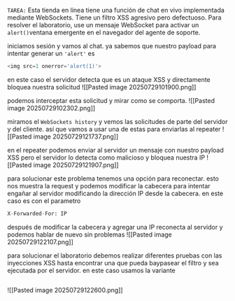 `TAREA:` Esta tienda en línea tiene una función de chat en vivo implementada mediante WebSockets. Tiene un filtro XSS agresivo pero defectuoso. Para resolver el laboratorio, use un mensaje WebSocket para activar un `alert()`ventana emergente en el navegador del agente de soporte.

iniciamos sesión y vamos al chat. ya sabemos que nuestro payload para intentar generar un `'alert'` es 

```python
<img src=1 onerror='alert(1)'>
```

en este caso el servidor detecta que es un ataque XSS y directamente bloquea nuestra solicitud
![[Pasted image 20250729101900.png]]

podemos interceptar esta solicitud y mirar como se comporta.
![[Pasted image 20250729102302.png]]

miramos el `WebSockets history` y vemos las solicitudes de parte del servidor y del cliente. así que vamos a usar una de estas para enviarlas al repeater
![[Pasted image 20250729121737.png]]

en el repeater podemos enviar al servidor un mensaje con nuestro payload XSS pero el servidor lo detecta como malicioso y bloquea nuestra IP 
![[Pasted image 20250729121907.png]]

para solucionar este problema tenemos una opción para reconectar. esto nos muestra la request y podemos modificar la cabecera para intentar engañar al servidor modificando la dirección IP desde la cabecera. en este caso es con el parametro

```python
X-Forwarded-For: IP
```

después de modificar la cabecera y agregar una IP reconecta al servidor y podemos hablar de nuevo sin problemas
![[Pasted image 20250729122107.png]]

para solucionar el laboratorio debemos realizar diferentes pruebas con las inyecciones XSS hasta encontrar una que pueda baypasear el filtro y sea ejecutada por el servidor. en este caso usamos la variante

```python

```

![[Pasted image 20250729122600.png]]